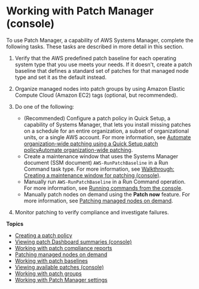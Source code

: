 # Working with Patch Manager \(console\)<a name="sysman-patch-working"></a>

To use Patch Manager, a capability of AWS Systems Manager, complete the following tasks\. These tasks are described in more detail in this section\.

1. Verify that the AWS predefined patch baseline for each operating system type that you use meets your needs\. If it doesn't, create a patch baseline that defines a standard set of patches for that managed node type and set it as the default instead\.

1. Organize managed nodes into patch groups by using Amazon Elastic Compute Cloud \(Amazon EC2\) tags \(optional, but recommended\)\.

1. Do one of the following:
   + \(Recommended\) Configure a patch policy in Quick Setup, a capability of Systems Manager, that lets you install missing patches on a schedule for an entire organization, a subset of organizational units, or a single AWS account\. For more information, see [Automate organization\-wide patching using a Quick Setup patch policyAutomate organization\-wide patching](quick-setup-patch-manager.md)\.
   + Create a maintenance window that uses the Systems Manager document \(SSM document\) `AWS-RunPatchBaseline` in a Run Command task type\. For more information, see [Walkthrough: Creating a maintenance window for patching \(console\)](sysman-patch-mw-console.md)\.
   + Manually run `AWS-RunPatchBaseline` in a Run Command operation\. For more information, see [Running commands from the console](running-commands-console.md)\.
   + Manually patch nodes on demand using the **Patch now** feature\. For more information, see [Patching managed nodes on demand](patch-on-demand.md)\.

1. Monitor patching to verify compliance and investigate failures\.

**Topics**
+ [Creating a patch policy](patch-policy-create.md)
+ [Viewing patch Dashboard summaries \(console\)](view-patch-dashboard-summaries.md)
+ [Working with patch compliance reports](patch-compliance-reports.md)
+ [Patching managed nodes on demand](patch-on-demand.md)
+ [Working with patch baselines](patch-baselines.md)
+ [Viewing available patches \(console\)](viewing-available-patches.md)
+ [Working with patch groups](sysman-patch-group-tagging.md)
+ [Working with Patch Manager settings](patch-manager-settings.md)